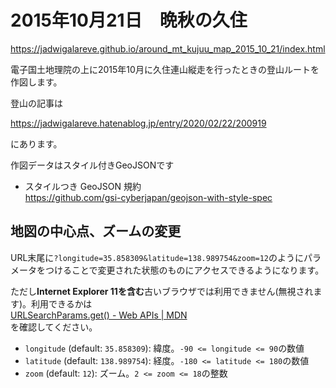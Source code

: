 # 2015年10月21日　晩秋の久住

https://jadwigalareve.github.io/around_mt_kujuu_map_2015_10_21/index.html

電子国土地理院の上に2015年10月に久住連山縦走を行ったときの登山ルートを作図します。

登山の記事は

https://jadwigalareve.hatenablog.jp/entry/2020/02/22/200919

にあります。

作図データはスタイル付きGeoJSONです

- スタイルつき GeoJSON 規約  
https://github.com/gsi-cyberjapan/geojson-with-style-spec

## 地図の中心点、ズームの変更

URL末尾に`?longitude=35.858309&latitude=138.989754&zoom=12`のようにパラメータをつけることで変更された状態のものにアクセスできるようになります。

ただし**Internet Explorer 11を含む**古いブラウザでは利用できません(無視されます)。利用できるかは  
[URLSearchParams.get() - Web APIs | MDN](https://developer.mozilla.org/en-US/docs/Web/API/URLSearchParams/get#Browser_compatibility)  
を確認してください。

- `longitude` (default: `35.858309`): 緯度。`-90 <= longitude <= 90`の数値
- `latitude` (default: `138.989754`): 経度。`-180 <= latitude <= 180`の数値
- `zoom` (default: `12`): ズーム。`2 <= zoom <= 18`の整数
